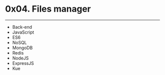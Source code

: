 # 0x04. Files manager
---
- Back-end
- JavaScript
- ES6
- NoSQL
- MongoDB
- Redis
- NodeJS
- ExpressJS
- Kue
